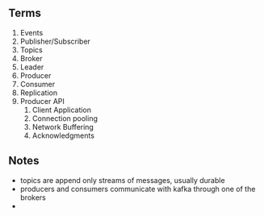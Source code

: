 ## Terms

1. Events
2. Publisher/Subscriber 
3. Topics
4. Broker
5. Leader
6. Producer
7. Consumer
8. Replication
9. Producer API
   1. Client Application
   2. Connection pooling
   3. Network Buffering
   4. Acknowledgments



## Notes
* topics are append only streams of messages, usually durable
* producers and consumers communicate with kafka through one of the brokers
* 
